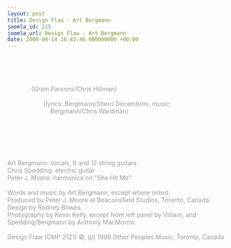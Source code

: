 ```yaml
---
layout: post
title: Design Flaw - Art Bergmann
joomla_id: 215
joomla_url: Design Flaw - Art Bergmann
date: 2008-08-14 16:43:46.000000000 +00:00
---
```

<span style="color: #999999"><span style="color: #ffffff">Our Little Secret<br />
Crawl With Me<br />
Please Don't Be Late<br />
Hospital Song<br />
Sin City</span> (Gram Parsons/Chris Hillman)<br />
<span style="color: #ffffff">Faithlessly Yours<br />
Buried Alive</span> (lyrics: Bergmann/Sherri Decembrini, music: <br />
&nbsp;&nbsp;&nbsp;&nbsp;&nbsp;&nbsp;&nbsp;&nbsp;&nbsp;&nbsp;&nbsp;&nbsp;&nbsp;&nbsp;&nbsp;&nbsp;&nbsp;&nbsp;&nbsp;&nbsp;&nbsp;&nbsp;&nbsp;&nbsp; Bergmann/Chris Wardman)<br />
<span style="color: #ffffff">She Hit Me<br />
More Blue Shock<br />
If She Could Sing<br />
Dive<br />
Hungout To Dry</span><br />
<br />
Art Bergmann: vocals, 6 and 12 string guitars<br />
Chris Spedding: electric guitar<br />
Peter J. Moore: harmonica on &quot;She Hit Me&quot;<br />
<br />
Words and music by Art Bergmann, except where noted.<br />
Produced by Peter J. Moore at Beaconsfield Studios, Toronto, Canada.<br />
Design by Rodney Bowes.<br />
Photography by Kevin Kelly, except front left panel by Villiam, and Spedding/Bergmann by Anthony MacMorrin.<br />
<br />
Design Flaw (OMP 2121) &copy;, (p) 1998 Other Peoples Music, Toronto, Canada<br />
<!--StartFragment-->
<p class="MsoNormal">
<!--StartFragment-->
</p>
</span><br />
<br />
<br />
